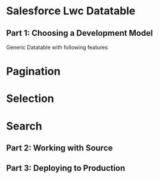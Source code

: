 # Salesforce Lwc Datatable


## Part 1: Choosing a Development Model

Generic Datatable with following features

# Pagination
# Selection
# Search

## Part 2: Working with Source


## Part 3: Deploying to Production

